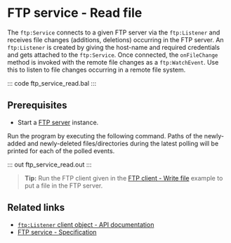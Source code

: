 # FTP service - Read file

The `ftp:Service` connects to a given FTP server via the `ftp:Listener` and receives file changes (additions, deletions) occurring in the FTP server. An `ftp:Listener` is created by giving the host-name and required credentials and gets attached to the `ftp:Service`. Once connected, the `onFileChange` method is invoked with the remote file changes as a `ftp:WatchEvent`. Use this to listen to file changes occurring in a remote file system.

::: code ftp_service_read.bal :::

## Prerequisites
- Start a [FTP server](https://hub.docker.com/r/stilliard/pure-ftpd/) instance.

Run the program by executing the following command. Paths of the newly-added and newly-deleted files/directories during the latest polling will be printed for each of the polled events.

::: out ftp_service_read.out :::

>**Tip:** Run the FTP client given in the [FTP client - Write file](/learn/by-example/ftp-client-write) example to put a file in the FTP server.

## Related links
- [`ftp:Listener` client object  - API documentation](https://lib.ballerina.io/ballerina/ftp/latest/listeners/Listener)
- [FTP service - Specification](/spec/ftp/#422-secure-listener)
